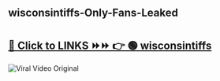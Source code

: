 
 ## wisconsintiffs-Only-Fans-Leaked

# <h2><a href="https://clipsfans.com/wisconsintiffs&ref=git">🔗 Click to LINKS ⏩⏩ 👉 🟢 wisconsintiffs </a></h2>

<a href="https://clipsfans.com/wisconsintiffs&ref=git" rel="nofollow" data-target="animated-image.originalLink"><img src="https://i.ibb.co.com/xMMVF88/686577567.gif" alt="Viral Video Original" style="max-width: 100%; display: inline-block;" data-target="animated-image.originalImage"></a>
